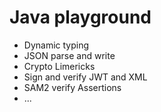 # Java playground

- Dynamic typing
- JSON parse and write
- Crypto Limericks
- Sign and verify JWT and XML
- SAM2 verify Assertions
- ...